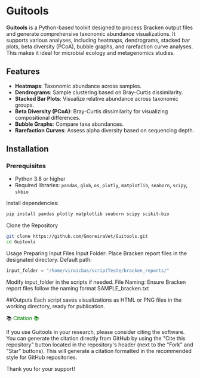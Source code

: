 # Guitools

**Guitools** is a Python-based toolkit designed to process Bracken output files and generate comprehensive taxonomic abundance visualizations. It supports various analyses, including heatmaps, dendrograms, stacked bar plots, beta diversity (PCoA), bubble graphs, and rarefaction curve analyses. This makes it ideal for microbial ecology and metagenomics studies.

## Features
- **Heatmaps**: Taxonomic abundance across samples.
- **Dendrograms**: Sample clustering based on Bray-Curtis dissimilarity.
- **Stacked Bar Plots**: Visualize relative abundance across taxonomic groups.
- **Beta Diversity (PCoA)**: Bray-Curtis dissimilarity for visualizing compositional differences.
- **Bubble Graphs**: Compare taxa abundances.
- **Rarefaction Curves**: Assess alpha diversity based on sequencing depth.

## Installation

### Prerequisites
- Python 3.8 or higher
- Required libraries: `pandas`, `glob`, `os`, `plotly`, `matplotlib`, `seaborn`, `scipy`, `skbio`

Install dependencies:

```bash
pip install pandas plotly matplotlib seaborn scipy scikit-bio
```
Clone the Repository
```bash
git clone https://github.com/GmoreiraVet/Guitools.git
cd Guitools
```
Usage
Preparing Input Files
Input Folder: Place Bracken report files in the designated directory. Default path:
```python
input_folder = "/home/viroicbas/scriptTeste/bracken_reports/"
```
Modify input_folder in the scripts if needed.
File Naming: Ensure Bracken report files follow the naming format SAMPLE_bracken.txt

##Outputs
Each script saves visualizations as HTML or PNG files in the working directory, ready for publication.

:books:<span style="color: green;"> Citation :books:

If you use Guitools in your research, please consider citing the software. You can generate the citation directly from GitHub by using the "Cite this repository" button located in the repository's header (next to the "Fork" and "Star" buttons). This will generate a citation formatted in the recommended style for GitHub repositories.

Thank you for your support!




